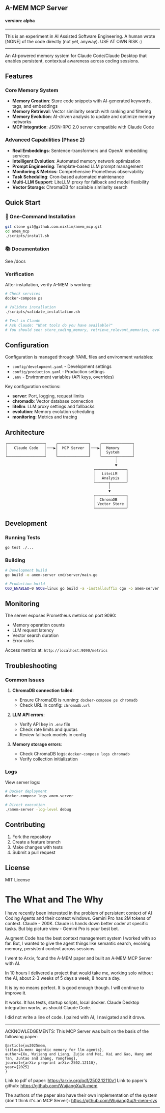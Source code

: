## A-MEM MCP Server
#### version: alpha

--- 

This is an experiment in AI Assisted Software Engineering.
A human wrote [NONE] of the code directly (not yet, anyway).
USE AT OWN RISK :)

---

An AI-powered memory system for Claude Code/Claude Desktop that enables persistent, contextual awareness across coding sessions.

## Features

### Core Memory System
- **Memory Creation**: Store code snippets with AI-generated keywords, tags, and embeddings
- **Memory Retrieval**: Vector similarity search with ranking and filtering
- **Memory Evolution**: AI-driven analysis to update and optimize memory networks
- **MCP Integration**: JSON-RPC 2.0 server compatible with Claude Code

### Advanced Capabilities (Phase 2)
- **Real Embeddings**: Sentence-transformers and OpenAI embedding services
- **Intelligent Evolution**: Automated memory network optimization
- **Prompt Engineering**: Template-based LLM prompt management
- **Monitoring & Metrics**: Comprehensive Prometheus observability
- **Task Scheduling**: Cron-based automated maintenance
- **Multi-LLM Support**: LiteLLM proxy for fallback and model flexibility
- **Vector Storage**: ChromaDB for scalable similarity search

## Quick Start

### 🚀 One-Command Installation

```bash
git clone git@github.com:nixlim/amem_mcp.git
cd amem_mcp
./scripts/install.sh
```

### 📚 Documentation

See /docs

### Verification

After installation, verify A-MEM is working:

```bash
# Check services
docker-compose ps

# Validate installation
./scripts/validate_installation.sh

# Test in Claude
# Ask Claude: "What tools do you have available?"
# You should see: store_coding_memory, retrieve_relevant_memories, evolve_memory_network
```

## Configuration

Configuration is managed through YAML files and environment variables:

- `config/development.yaml` - Development settings
- `config/production.yaml` - Production settings
- `.env` - Environment variables (API keys, overrides)

Key configuration sections:

- **server**: Port, logging, request limits
- **chromadb**: Vector database connection
- **litellm**: LLM proxy settings and fallbacks
- **evolution**: Memory evolution scheduling
- **monitoring**: Metrics and tracing

## Architecture

```
┌─────────────────┐    ┌──────────────┐    ┌──────────────┐
│   Claude Code   │───▶│  MCP Server  │───▶│  Memory      │
│                 │    │              │    │  System      │
└─────────────────┘    └──────────────┘    └──────┬───────┘
                                                  │
                                                  ▼
                                        ┌──────────────┐
                                        │   LiteLLM    │
                                        │   Analysis   │
                                        └──────┬───────┘
                                               │
                                               ▼
                                        ┌──────────────┐
                                        │  ChromaDB    │
                                        │ Vector Store │
                                        └──────────────┘
```

## Development

### Running Tests

```bash
go test ./...
```

### Building

```bash
# Development build
go build -o amem-server cmd/server/main.go

# Production build
CGO_ENABLED=0 GOOS=linux go build -a -installsuffix cgo -o amem-server cmd/server/main.go
```

## Monitoring

The server exposes Prometheus metrics on port 9090:

- Memory operation counts
- LLM request latency
- Vector search duration
- Error rates

Access metrics at: `http://localhost:9090/metrics`

## Troubleshooting

### Common Issues

1. **ChromaDB connection failed**:
    - Ensure ChromaDB is running: `docker-compose ps chromadb`
    - Check URL in config: `chromadb.url`

2. **LLM API errors**:
    - Verify API key in `.env` file
    - Check rate limits and quotas
    - Review fallback models in config

3. **Memory storage errors**:
    - Check ChromaDB logs: `docker-compose logs chromadb`
    - Verify collection initialization

### Logs

View server logs:
```bash
# Docker deployment
docker-compose logs amem-server

# Direct execution
./amem-server -log-level debug
```

## Contributing

1. Fork the repository
2. Create a feature branch
3. Make changes with tests
4. Submit a pull request

## License

MIT License

# The What and The Why

I have recently been interested in the problem of persistent context of AI Coding Agents and their context windows.
Gemini Pro has 2M tokens of context. Claude - 200K. Claude is hands down better coder at specific tasks. But big picture view - Gemini Pro is your best bet.

Augment Code has the best context management system I worked with so far. But, I wanted to give the agent things like semantic search, evolving memory, persistent context across sessions.

I went to Arxiv, found the A-MEM paper and built an A-MEM MCP Server with AI.

In 10 hours I delivered a project that would take me, working solo without the AI, about 2-3 weeks of 5 days a week, 8 hours a day.

It is by no means perfect. It is good enough though. I will continue to improve it.

It works. It has tests, startup scripts, local docker. Claude Desktop integration works, as should Claude Code.

I did not write a line of code. I paired with AI, I navigated and it drove. 

---

ACKNOWLEDGEMENTS:
This MCP Server was built on the basis of the following paper:

```
@article{xu2025mem,
title={A-mem: Agentic memory for llm agents},
author={Xu, Wujiang and Liang, Zujie and Mei, Kai and Gao, Hang and Tan, Juntao and Zhang, Yongfeng},
journal={arXiv preprint arXiv:2502.12110},
year={2025}
}
```
Link to pdf of paper: https://arxiv.org/pdf/2502.12110v1
Link to paper's github: https://github.com/WujiangXu/A-mem

The authors of the paper also have their own implementation of the system (don't think it's an MCP Server):
https://github.com/WujiangXu/A-mem-sys
___